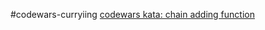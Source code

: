 #codewars-curryiing
[codewars kata: chain adding function](https://www.codewars.com/trainer/javascript)
